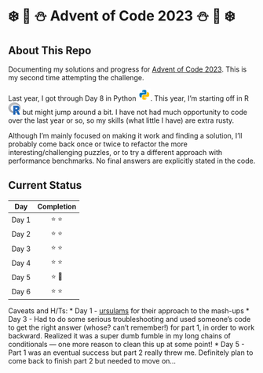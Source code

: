 # :snowflake: :christmas_tree: :snowman: Advent of Code 2023 :snowman: :christmas_tree: :snowflake:

## About This Repo

Documenting my solutions and progress for [Advent of Code
2023](https://adventofcode.com/2023/). This is my second time attempting
the challenge.

Last year, I got through Day 8 in Python
<img src="images/python.svg" width="25" height="25" alt="Python symbol" />.
This year, I’m starting off in R
<img src="images/R_logo.png" alt="R symbol" width="25" height="25" />
but might jump around a bit. I have not had much opportunity to code
over the last year or so, so my skills (what little I have) are extra
rusty.

Although I’m mainly focused on making it work and finding a solution,
I’ll probably come back once or twice to refactor the more
interesting/challenging puzzles, or to try a different approach with
performance benchmarks. No final answers are explicitly stated in the
code.

## Current Status

| Day   |    Completion     |
|-------|:-----------------:|
| Day 1 |   :star: :star:   |
| Day 2 |   :star: :star:   |
| Day 3 |   :star: :star:   |
| Day 4 |   :star: :star:   |
| Day 5 | :star: :hot_face: |
| Day 6 |   :star: :star:   |

Caveats and H/Ts: \* Day 1 -
[ursulams](https://gist.github.com/ursulams/9e79aa2f478c83da14e78751139f03c2)
for their approach to the mash-ups \* Day 3 - Had to do some serious
troubleshooting and used someone’s code to get the right answer (whose?
can’t remember!) for part 1, in order to work backward. Realized it was
a super dumb fumble in my long chains of conditionals — one more reason
to clean this up at some point! \* Day 5 - Part 1 was an eventual
success but part 2 really threw me. Definitely plan to come back to
finish part 2 but needed to move on…
